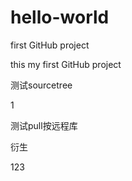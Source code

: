 # hello-world
first GitHub project

this my first GitHub project

测试sourcetree

1

测试pull按远程库

衍生

123